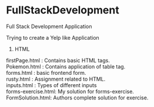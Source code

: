 # FullStackDevelopment
Full Stack Development Application

Trying to create a Yelp like Application


1) HTML

firstPage.html : Contains basic HTML tags.  
Pokemon.html : Contains application of table tag.  
forms.html : basic frontend form.  
rusty.html : Assignment related to HTML.  
inputs.html : Types of different inputs  
forms-exercise.html: My solution for forms-exercise.  
FormSolution.html: Authors complete solution for exercise.  


